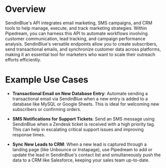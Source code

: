 # Overview

SendinBlue's API integrates email marketing, SMS campaigns, and CRM tools to help manage, execute, and track marketing strategies. Within Pipedream, you can harness this API to automate workflows involving customer communication, lead tracking, and campaign performance analysis. SendinBlue's versatile endpoints allow you to create subscribers, send transactional emails, and synchronize customer data across platforms, making it an essential tool for marketers who want to scale their outreach efforts efficiently.

# Example Use Cases

- **Transactional Email on New Database Entry**: Automate sending a transactional email via SendinBlue when a new entry is added to a database like MySQL or Google Sheets. This is ideal for welcoming new subscribers or confirming orders.

- **SMS Notifications for Support Tickets**: Send an SMS message using SendinBlue when a Zendesk ticket is received with a high priority tag. This can help in escalating critical support issues and improving response times.

- **Sync New Leads to CRM**: When a new lead is captured through a landing page (like Unbounce or Instapage), use Pipedream to add or update the lead in SendinBlue's contact list and simultaneously push the data to a CRM like Salesforce, keeping your sales team up-to-date.
